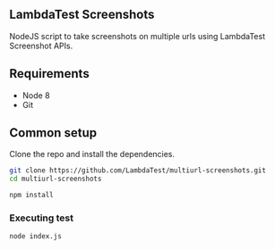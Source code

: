 ## LambdaTest Screenshots

NodeJS script to take screenshots on multiple urls using LambdaTest Screenshot APIs.


## Requirements

* Node 8
* Git


## Common setup

Clone the repo and install the dependencies.

```bash
git clone https://github.com/LambdaTest/multiurl-screenshots.git
cd multiurl-screenshots
```

```bash
npm install
```

### Executing test
```bash
node index.js
```